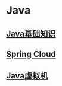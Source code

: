 # Java

## [Java基础知识](/modules/java/base/index.md)
## [Spring Cloud](/modules/java/springcloud/index.md)
## [Java虚拟机](/modules/java/jvm/index.md)
